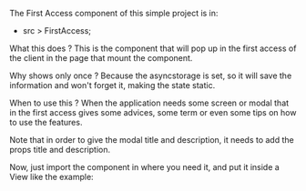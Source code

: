 The First Access component of this simple project is in:

- src > FirstAccess;

What this does ? This is the component that will pop up in the first access of the client
in the page that mount the component.

Why shows only once ? Because the asyncstorage is set, so it will save the information and won't
forget it, making the state static.

When to use this ? When the application needs some screen or modal that in the first access gives some
advices, some term or even some tips on how to use the features.

Note that in order to give the modal title and description, it needs to add the props title and description.

Now, just import the component in where you need it, and put it inside a View like the example:

<View>
  <FirstAccess title={'myTitle'} description={'myDescription'} />
</View> 
